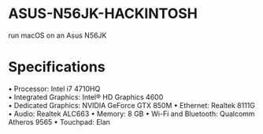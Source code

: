 # ASUS-N56JK-HACKINTOSH
run macOS on an Asus N56JK
# Specifications
• Processor: Intel i7 4710HQ                                                                                                                                             
• Integrated Graphics: Intel® HD Graphics 4600                                                                                                                           
• Dedicated Graphics: NVIDIA GeForce GTX 850M
• Ethernet: Realtek 8111G
• Audio: Realtek ALC663
• Memory: 8 GB
• Wi-Fi and Bluetooth: Qualcomm Atheros 9565
• Touchpad: Elan
